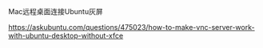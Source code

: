 Mac远程桌面连接Ubuntu灰屏

https://askubuntu.com/questions/475023/how-to-make-vnc-server-work-with-ubuntu-desktop-without-xfce